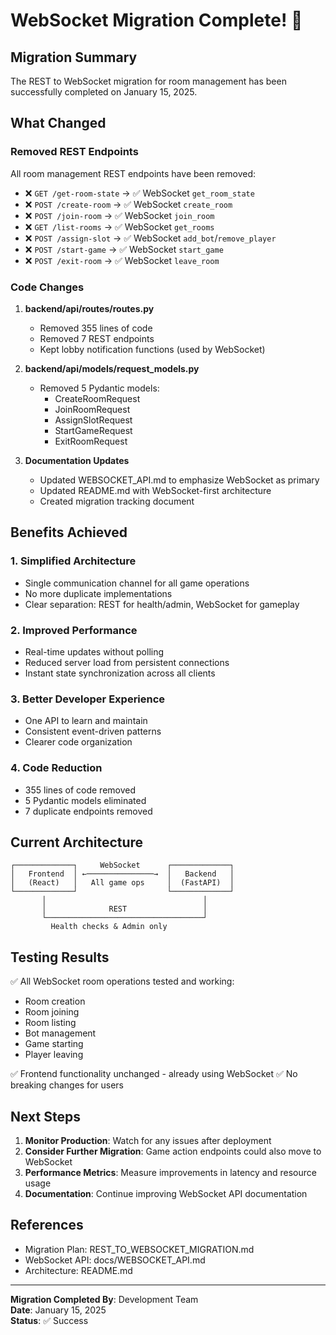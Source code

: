 # WebSocket Migration Complete! 🎉

## Migration Summary

The REST to WebSocket migration for room management has been successfully completed on January 15, 2025.

## What Changed

### Removed REST Endpoints
All room management REST endpoints have been removed:
- ❌ `GET /get-room-state` → ✅ WebSocket `get_room_state`
- ❌ `POST /create-room` → ✅ WebSocket `create_room`
- ❌ `POST /join-room` → ✅ WebSocket `join_room`
- ❌ `GET /list-rooms` → ✅ WebSocket `get_rooms`
- ❌ `POST /assign-slot` → ✅ WebSocket `add_bot`/`remove_player`
- ❌ `POST /start-game` → ✅ WebSocket `start_game`
- ❌ `POST /exit-room` → ✅ WebSocket `leave_room`

### Code Changes
1. **backend/api/routes/routes.py**
   - Removed 355 lines of code
   - Removed 7 REST endpoints
   - Kept lobby notification functions (used by WebSocket)

2. **backend/api/models/request_models.py**
   - Removed 5 Pydantic models:
     - CreateRoomRequest
     - JoinRoomRequest
     - AssignSlotRequest
     - StartGameRequest
     - ExitRoomRequest

3. **Documentation Updates**
   - Updated WEBSOCKET_API.md to emphasize WebSocket as primary
   - Updated README.md with WebSocket-first architecture
   - Created migration tracking document

## Benefits Achieved

### 1. **Simplified Architecture**
- Single communication channel for all game operations
- No more duplicate implementations
- Clear separation: REST for health/admin, WebSocket for gameplay

### 2. **Improved Performance**
- Real-time updates without polling
- Reduced server load from persistent connections
- Instant state synchronization across all clients

### 3. **Better Developer Experience**
- One API to learn and maintain
- Consistent event-driven patterns
- Clearer code organization

### 4. **Code Reduction**
- 355 lines of code removed
- 5 Pydantic models eliminated
- 7 duplicate endpoints removed

## Current Architecture

```
┌─────────────┐     WebSocket      ┌─────────────┐
│   Frontend  │ ←───────────────→  │   Backend   │
│   (React)   │   All game ops     │  (FastAPI)  │
└─────────────┘                    └─────────────┘
       │                                   │
       │              REST                 │
       └───────────────────────────────────┘
         Health checks & Admin only
```

## Testing Results

✅ All WebSocket room operations tested and working:
- Room creation
- Room joining
- Room listing
- Bot management
- Game starting
- Player leaving

✅ Frontend functionality unchanged - already using WebSocket
✅ No breaking changes for users

## Next Steps

1. **Monitor Production**: Watch for any issues after deployment
2. **Consider Further Migration**: Game action endpoints could also move to WebSocket
3. **Performance Metrics**: Measure improvements in latency and resource usage
4. **Documentation**: Continue improving WebSocket API documentation

## References

- Migration Plan: REST_TO_WEBSOCKET_MIGRATION.md
- WebSocket API: docs/WEBSOCKET_API.md
- Architecture: README.md

---

**Migration Completed By**: Development Team  
**Date**: January 15, 2025  
**Status**: ✅ Success